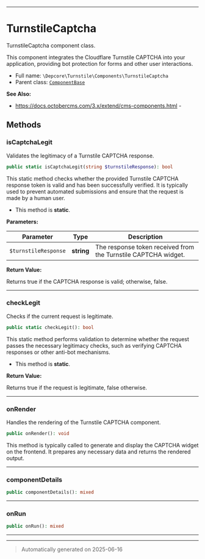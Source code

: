 ***

# TurnstileCaptcha

TurnstileCaptcha component class.

This component integrates the Cloudflare Turnstile CAPTCHA into your application,
providing bot protection for forms and other user interactions.

* Full name: `\Depcore\Turnstile\Components\TurnstileCaptcha`
* Parent class: [`ComponentBase`](../../../Cms/Classes/ComponentBase.md)

**See Also:**

* https://docs.octobercms.com/3.x/extend/cms-components.html - 




## Methods


### isCaptchaLegit

Validates the legitimacy of a Turnstile CAPTCHA response.

```php
public static isCaptchaLegit(string $turnstileResponse): bool
```

This static method checks whether the provided Turnstile CAPTCHA response token
is valid and has been successfully verified. It is typically used to prevent
automated submissions and ensure that the request is made by a human user.

* This method is **static**.




**Parameters:**

| Parameter | Type | Description |
|-----------|------|-------------|
| `$turnstileResponse` | **string** | The response token received from the Turnstile CAPTCHA widget. |


**Return Value:**

Returns true if the CAPTCHA response is valid; otherwise, false.




***

### checkLegit

Checks if the current request is legitimate.

```php
public static checkLegit(): bool
```

This static method performs validation to determine whether the request
passes the necessary legitimacy checks, such as verifying CAPTCHA responses
or other anti-bot mechanisms.

* This method is **static**.





**Return Value:**

Returns true if the request is legitimate, false otherwise.




***

### onRender

Handles the rendering of the Turnstile CAPTCHA component.

```php
public onRender(): void
```

This method is typically called to generate and display the CAPTCHA widget
on the frontend. It prepares any necessary data and returns the rendered output.










***

### componentDetails



```php
public componentDetails(): mixed
```












***

### onRun



```php
public onRun(): mixed
```












***


***
> Automatically generated on 2025-06-16

